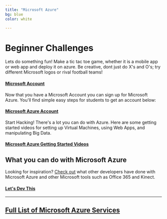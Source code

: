 ```yaml
---
title: "Microsoft Azure"
bg: blue
color: white

---
```


# Beginner Challenges

Lets do something fun! Make a tic tac toe game, whether it is a mobile app or web app and deploy it on azure. Be creative, dont just do X's and O's; try different Microsoft logos or rival football teams!

#### [Microsoft Account](http://www.microsoft.com/en-us/account)

Now that you have a Microsoft Account you can sign up for Microsoft Azure.
You'll find simple easy steps for students to get an account below: 

#### [Microsoft Azure Account](https://azure.microsoft.com/en-us/pricing/member-offers/dreamspark-students/)

Start Hacking!
There's a lot you can do with Azure. Here are some getting started videos for setting up Virtual Machines, using Web Apps, and manipulating Big Data. 

#### [Microsoft Azure Getting Started Videos](https://azure.microsoft.com/en-us/get-started/)


## What you can do with Microsoft Azure


Looking for inspiration? [Check out](http://idevthis.azurewebsites.net/) what other developers have done with Microsoft Azure and other Microsoft tools such as Office 365 and Kinect. 

#### [Let's Dev This](http://idevthis.azurewebsites.net/) 

-----

## [Full List of Microsoft Azure Services](http://aka.ms/azure.all)

<!-- Add Pictures and Links to I dev this Projects or what others have done at other hackathons -->